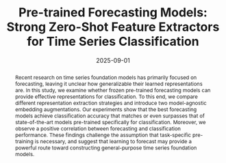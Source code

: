 ---
title: "Pre-trained Forecasting Models: Strong Zero-Shot Feature Extractors for Time Series Classification"
date: 2025-09-01
publishDate:  2025-09-01
authors: ["**Andreas Auer**, Daniel Klotz, Sebastian Böck, Sepp Hochreiter"]
publication_types: ["2"]
abstract: "Recent research on time series foundation models has primarily focused on forecasting, leaving it unclear how generalizable their learned representations are. In this study, we examine whether frozen pre-trained forecasting models can provide effective representations for classification. To this end, we compare different representation extraction strategies and introduce two model-agnostic embedding augmentations. Our experiments show that the best forecasting models achieve classification accuracy that matches or even surpasses that of state-of-the-art models pre-trained specifically for classification. Moreover, we observe a positive correlation between forecasting and classification performance. These findings challenge the assumption that task-specific pre-training is necessary, and suggest that learning to forecast may provide a powerful route toward constructing general-purpose time series foundation models."
featured: true
publication: "Recent Advances in Time Series Foundation Models (BERT2S) @ NeurIPS 2025"
links:
  - icon_pack: ai
    icon: arxiv
    name: Paper
    url: 'https://openreview.net/pdf?id=vhngjDHyB0'
---
